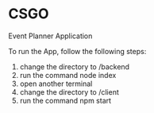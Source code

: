# CSGO
Event Planner Application

To run the App, follow the following steps:
1. change the directory to /backend
2. run the command node index
3. open another terminal
4. change the directory to /client
5. run the command npm start
